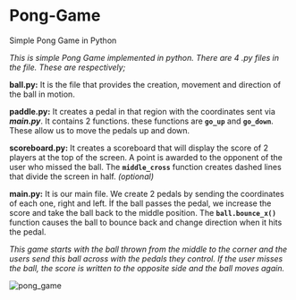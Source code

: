 # Pong-Game
Simple Pong Game in Python

*This is simple Pong Game implemented in python. There are 4 .py files in the file. These are respectively;*  

**ball.py:** It is the file that provides the creation, movement and direction of the ball in motion.    

**paddle.py:** It creates a pedal in that region with the coordinates sent via ***main.py***. It contains 2 functions. these functions are **`go_up`** and **`go_down`**. These allow us to move the pedals up and down.    

**scoreboard.py:** It creates a scoreboard that will display the score of 2 players at the top of the screen. A point is awarded to the opponent of the user who missed the ball. The **`middle_cross`** function creates dashed lines that divide the screen in half. *(optional)*    

**main.py:** It is our main file. We create 2 pedals by sending the coordinates of each one, right and left. İf the ball passes the pedal, we increase the score and take the ball back to the middle position. The **`ball.bounce_x()`** function causes the ball to bounce back and change direction when it hits the pedal.  

*This game starts with the ball thrown from the middle to the corner and the users send this ball across with the pedals they control. If the user misses the ball, the score is written to the opposite side and the ball moves again.*

![pong_game](https://github.com/efecnblt/Basics-Games-with-Python/blob/main/Pong%20Game/pong_game.gif?raw=true)
